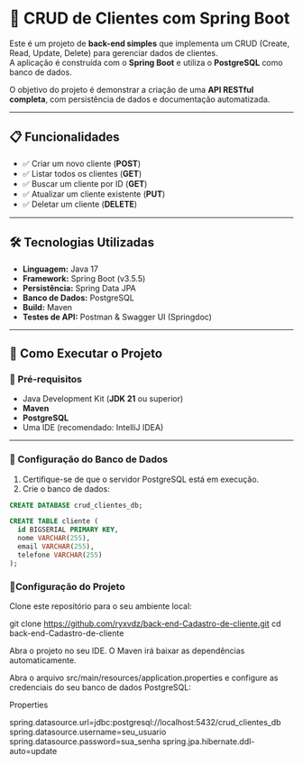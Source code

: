 # 📌 CRUD de Clientes com Spring Boot

Este é um projeto de **back-end simples** que implementa um CRUD (Create, Read, Update, Delete) para gerenciar dados de clientes.  
A aplicação é construída com o **Spring Boot** e utiliza o **PostgreSQL** como banco de dados.

O objetivo do projeto é demonstrar a criação de uma **API RESTful completa**, com persistência de dados e documentação automatizada.

---

## 📋 Funcionalidades
- ✅ Criar um novo cliente (**POST**)
- ✅ Listar todos os clientes (**GET**)
- ✅ Buscar um cliente por ID (**GET**)
- ✅ Atualizar um cliente existente (**PUT**)
- ✅ Deletar um cliente (**DELETE**)

---

## 🛠️ Tecnologias Utilizadas
- **Linguagem:** Java 17  
- **Framework:** Spring Boot (v3.5.5)  
- **Persistência:** Spring Data JPA  
- **Banco de Dados:** PostgreSQL  
- **Build:** Maven  
- **Testes de API:** Postman & Swagger UI (Springdoc)

---

## 🚀 Como Executar o Projeto

### 🔹 Pré-requisitos
- Java Development Kit (**JDK 21** ou superior)  
- **Maven**  
- **PostgreSQL**  
- Uma IDE (recomendado: IntelliJ IDEA)

---

### 🔹 Configuração do Banco de Dados
1. Certifique-se de que o servidor PostgreSQL está em execução.  
2. Crie o banco de dados:  

```sql
CREATE DATABASE crud_clientes_db;

CREATE TABLE cliente (
  id BIGSERIAL PRIMARY KEY,
  nome VARCHAR(255),
  email VARCHAR(255),
  telefone VARCHAR(255)
);
```

### 🔹Configuração do Projeto
Clone este repositório para o seu ambiente local:

git clone https://github.com/ryxvdz/back-end-Cadastro-de-cliente.git
cd back-end-Cadastro-de-cliente

Abra o projeto no seu IDE. O Maven irá baixar as dependências automaticamente.

Abra o arquivo src/main/resources/application.properties e configure as credenciais do seu banco de dados PostgreSQL:

Properties

spring.datasource.url=jdbc:postgresql://localhost:5432/crud_clientes_db
spring.datasource.username=seu_usuario
spring.datasource.password=sua_senha
spring.jpa.hibernate.ddl-auto=update
